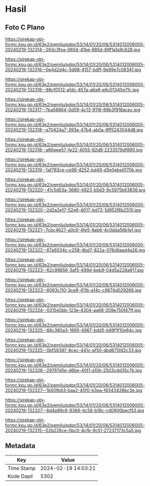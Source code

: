 # Hasil

## Foto C Plano

https://sirekap-obj-formc.kpu.go.id/63e2/pemilu/pdpr/53/14/01/20/06/5314012006005-20240219-132314--263c3fea-0604-41be-885d-89f1a1a9c628.jpg

https://sirekap-obj-formc.kpu.go.id/63e2/pemilu/pdpr/53/14/01/20/06/5314012006005-20240219-132316--0e4d2d4c-5d98-4157-bdff-9e99e7c08341.jpg

https://sirekap-obj-formc.kpu.go.id/63e2/pemilu/pdpr/53/14/01/20/06/5314012006005-20240219-132316--98cf0512-a1dc-457a-a6a8-e6c01340e7fc.jpg

https://sirekap-obj-formc.kpu.go.id/63e2/pemilu/pdpr/53/14/01/20/06/5314012006005-20240219-132317--7ba56864-0d59-4c13-9116-69b3f918acec.jpg

https://sirekap-obj-formc.kpu.go.id/63e2/pemilu/pdpr/53/14/01/20/06/5314012006005-20240219-132318--a70424a7-393a-47b4-ab0a-9ff5243044d8.jpg

https://sirekap-obj-formc.kpu.go.id/63e2/pemilu/pdpr/53/14/01/20/06/5314012006005-20240219-132318--a66eee57-fe22-4055-82d8-2233578df890.jpg

https://sirekap-obj-formc.kpu.go.id/63e2/pemilu/pdpr/53/14/01/20/06/5314012006005-20240219-132319--1af783ce-ce96-4252-bd49-d3e0ebe0f70b.jpg

https://sirekap-obj-formc.kpu.go.id/63e2/pemilu/pdpr/53/14/01/20/06/5314012006005-20240219-132320--41c5d53a-3680-4923-b5d3-9c5975b63836.jpg

https://sirekap-obj-formc.kpu.go.id/63e2/pemilu/pdpr/53/14/01/20/06/5314012006005-20240219-132320--2d2a2e17-52e6-4017-bd72-1d952f6b2510.jpg

https://sirekap-obj-formc.kpu.go.id/63e2/pemilu/pdpr/53/14/01/20/06/5314012006005-20240219-132321--7cbc4627-a0c6-4fe5-9ab6-4c0dda56b1e1.jpg

https://sirekap-obj-formc.kpu.go.id/63e2/pemilu/pdpr/53/14/01/20/06/5314012006005-20240219-132322--67a6034c-c258-4bd7-822a-076d6aad4a26.jpg

https://sirekap-obj-formc.kpu.go.id/63e2/pemilu/pdpr/53/14/01/20/06/5314012006005-20240219-132323--62c99856-3af5-499d-beb9-04d5a228a917.jpg

https://sirekap-obj-formc.kpu.go.id/63e2/pemilu/pdpr/53/14/01/20/06/5314012006005-20240219-132323--6063c110-3ce8-411b-a14c-c9674d029266.jpg

https://sirekap-obj-formc.kpu.go.id/63e2/pemilu/pdpr/53/14/01/20/06/5314012006005-20240219-132324--0315e0bb-123e-4304-aa68-209e750f47ff.jpg

https://sirekap-obj-formc.kpu.go.id/63e2/pemilu/pdpr/53/14/01/20/06/5314012006005-20240219-132325--66c360a3-1895-4967-bdd5-b99f1f10e84c.jpg

https://sirekap-obj-formc.kpu.go.id/63e2/pemilu/pdpr/53/14/01/20/06/5314012006005-20240219-132325--0bf59397-8cec-441c-af50-dbd675f42c33.jpg

https://sirekap-obj-formc.kpu.go.id/63e2/pemilu/pdpr/53/14/01/20/06/5314012006005-20240219-132326--29797d5e-d6be-40f1-a10b-2503cdd35c7b.jpg

https://sirekap-obj-formc.kpu.go.id/63e2/pemilu/pdpr/53/14/01/20/06/5314012006005-20240219-132327--1b50fb63-baa2-45f0-b3ea-f8343428bc3e.jpg

https://sirekap-obj-formc.kpu.go.id/63e2/pemilu/pdpr/53/14/01/20/06/5314012006005-20240219-132327--8d4a99c6-8366-4c58-b18c-cd0900becf53.jpg

https://sirekap-obj-formc.kpu.go.id/63e2/pemilu/pdpr/53/14/01/20/06/5314012006005-20240219-132315--02b226ce-0bc0-4cfb-9c51-27237173c5a5.jpg


## Metadata

| Key        | Value               |
| ---------- | ------------------- |
| Time Stamp | 2024-02-19 14:03:21 |
| Kode Dapil | 5302                |




